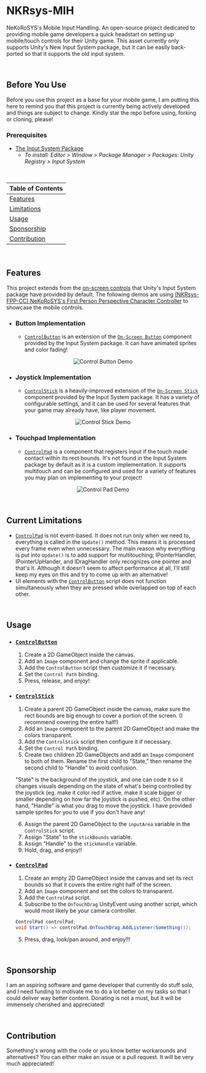 # NKRsys-MIH
NeKoRoSYS's Mobile Input Handling. An open-source project dedicated to providing mobile game developers a quick headstart on setting up mobile/touch controls for their Unity game. This asset currently only supports Unity's New Input System package, but it can be easily back-ported so that it supports the old input system.

<br>

## Before You Use
Before you use this project as a base for your mobile game, I am putting this here to remind you that this project is currently being actively developed and things are subject to change. Kindly star the repo before using, forking or cloning, please!
### Prerequisites
  - [The Input System Package](https://docs.unity3d.com/Packages/com.unity.inputsystem@1.6/manual/index.html)
    - *To install: Editor > Window > Package Manager > Packages: Unity Registry > Input System*
      
<br>

| Table of Contents                     |
| ------------------------------------- |
| [Features](#features)                 |
| [Limitations](#current-limitations)   |
| [Usage](#usage)                       |
| [Sponsorship](#sponsorship)           |
| [Contribution](#contribution)         |

<br>

## Features
This project extends from the [on-screen controls](https://docs.unity3d.com/Packages/com.unity.inputsystem@0.9/manual/OnScreen.html) that Unity's Input System package have provided by default. The following demos are using [(NKRsys-FPP-CC) NeKoRoSYS's First Person Perspective Character Controller](https://github.com/NeKoRoSYS/NKRsys-FPP-CC/blob/main) to showcase the mobile controls.

- ### Button Implementation
  - [`ControlButton`](https://github.com/NeKoRoSYS/NKRsys-MIH/blob/main/Scripts/ControlButton.cs) is an extension of the [`On-Screen Button`](https://docs.unity3d.com/Packages/com.unity.inputsystem@0.9/manual/OnScreen.html#on-screen-buttons) component provided by the Input System package. It can have animated sprites and color fading!

<p align="center">
  <img src="https://github.com/NeKoRoSYS/NKRsys-MIH/blob/main/ControlButtonExample.gif" alt="Control Button Demo" />
</p>

- ### Joystick Implementation
  - [`ControlStick`](https://github.com/NeKoRoSYS/NKRsys-MIH/blob/main/Scripts/ControlStick.cs) is a heavily-improved extension of the [`On-Screen Stick`](https://docs.unity3d.com/Packages/com.unity.inputsystem@0.9/manual/OnScreen.html#on-screen-sticks) component provided by the Input System package. It has a variety of configurable settings, and it can be used for several features that your game may already have, like player movement.

<p align="center">
  <img src="https://github.com/NeKoRoSYS/NKRsys-MIH/blob/main/ControlStickExample.gif" alt="Control Stick Demo" />
</p>
    
- ### Touchpad Implementation
  - [`ControlPad`](https://github.com/NeKoRoSYS/NKRsys-MIH/blob/main/Scripts/ControlPad.cs) is a component that registers input if the touch made contact within its rect bounds. It's not found in the Input System package by default as it is a custom implementation. It supports multitouch and can be configured and used for a variety of features you may plan on implementing to your project!

<p align="center">
  <img src="https://github.com/NeKoRoSYS/NKRsys-MIH/blob/main/ControlPadExample.gif" alt="Control Pad Demo" />
</p>

<br>

## Current Limitations
- [`ControlPad`](https://github.com/NeKoRoSYS/NKRsys-MIH/blob/main/Scripts/ControlPad.cs) is not event-based. It does not run only when we need to, everything is called in the `Update()` method. This means it is processed every frame even when unnecessary. The main reason why everything is put into `Update()` is to add support for multitouching; IPointerHandler, IPointerUpHander, and IDragHandler only recognizes one pointer and that's it. Although it doesn't seem to affect performance at all, I'll still keep my eyes on this and try to come up with an alternative!
- UI elements with the [`ControlButton`](https://github.com/NeKoRoSYS/NKRsys-MIH/blob/main/Scripts/ControlButton.cs) script does not function simultaneously when they are pressed while overlapped on top of each other.

<br>

## Usage
- ### [`ControlButton`](https://github.com/NeKoRoSYS/NKRsys-MIH/blob/main/Scripts/ControlButton.cs)
  1. Create a 2D GameObject inside the canvas.
  2. Add an `Image` component and change the sprite if applicable.
  3. Add the  `ControlButton` script then customize it if necessary.
  4. Set the `Control Path` binding.
  5. Press, release, and enjoy!
- ### [`ControlStick`](https://github.com/NeKoRoSYS/NKRsys-MIH/blob/main/Scripts/ControlStick.cs)
  1. Create a parent 2D GameObject inside the canvas, make sure the rect bounds are big enough to cover a portion of the screen. (I recommend covering the entire half!)
  2. Add an `Image` component to the parent 2D GameObject and make the colors transparent.
  3. Add the  `ControlStick` script then configure it if necessary.
  4. Set the `Control Path` binding.
  5. Create two children 2D GameObjects and add an `Image` component to both of them. Rename the first child to "State," then rename the second child to "Handle" to avoid confusion.

  "State" is the background of the joystick, and one can code it so it changes visuals depending on the state of what's being controlled by the joystick (eg. make it color red if active, make it scale bigger or smaller depending on how far the joystick is pushed, etc). On the other hand, "Handle" is what you drag to move the joystick. I have provided sample sprites for you to use if you don't have any!

  6. Assign the parent 2D GameObject to the `inputArea` variable in the `ControlStick` script.
  7. Assign "State" to the `stickBounds` variable.
  8. Assign "Handle" to the `stickHandle` variable.
  9. Hold, drag, and enjoy!!
- ### [`ControlPad`](https://github.com/NeKoRoSYS/NKRsys-MIH/blob/main/Scripts/ControlPad.cs)
  1. Create an empty 2D GameObject inside the canvas and set its rect bounds so that it covers the entire right half of the screen.
  2. Add an `Image` component and set the colors to transparent.
  3. Add the  `ControlPad` script.
  4. Subscribe to the `OnTouchDrag` UnityEvent using another script, which would most likely be your camera controller.
  ```cs
  ControlPad controlPad;
  void Start() => controlPad.OnTouchDrag.AddListener(Something());
  ```
  5. Press, drag, look/pan around, and enjoy!!!
  
<br>

## Sponsorship
I am an aspiring software and game developer that currently do stuff solo, and I need funding to motivate me to do a lot better on my tasks so that I could deliver way better content. Donating is not a must, but it will be immensely cherished and appreciated!

<br>

## Contribution
Something's wrong with the code or you know better workarounds and alternatives? You can either make an issue or a pull request. It will be very much appreciated!

<br>
